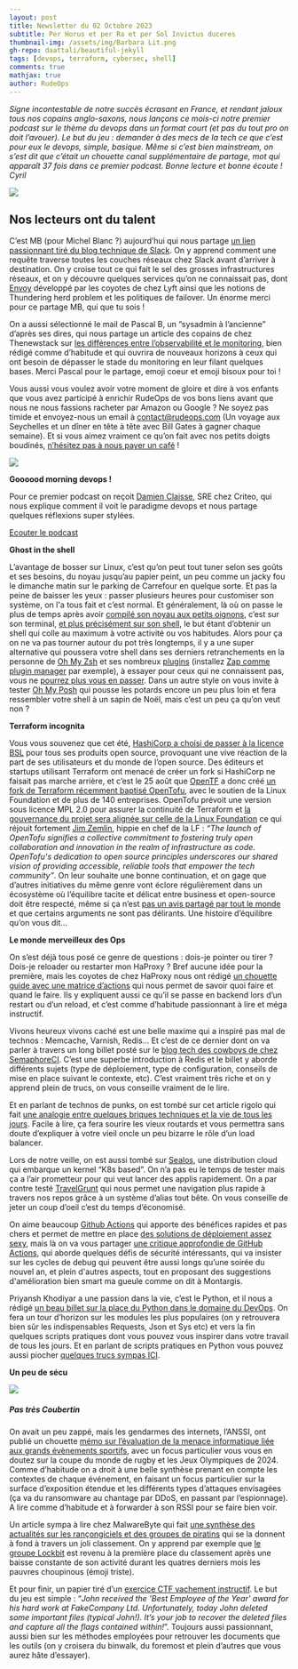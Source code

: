 ```yaml
---
layout: post
title: Newsletter du 02 Octobre 2023
subtitle: Per Horus et per Ra et per Sol Invictus duceres	
thumbnail-img: /assets/img/Barbara Lit.png
gh-repo: daattali/beautiful-jekyll
tags: [devops, terraform, cybersec, shell]
comments: true
mathjax: true
author: RudeOps
---
```


_Signe incontestable de notre succès écrasant en France, et rendant jaloux tous nos copains anglo-saxons, nous lançons ce mois-ci notre premier podcast sur le thème du devops dans un format court (et pas du tout pro on doit l’avouer). Le but du jeu : demander à des mecs de la tech ce que c’est pour eux le devops, simple, basique. Même si c’est bien mainstream, on s’est dit que c’était un chouette canal supplémentaire de partage, mot qui apparaît 37 fois dans ce premier podcast. Bonne lecture et bonne écoute !_  
_Cyril_  

![](https://storage.mlcdn.com/account_image/325165/einN7ZhLaqd0K80FTJWNQS49fb8uTD0O82bbnMiy.png)

## Nos lecteurs ont du talent

C’est MB (pour Michel Blanc ?) aujourd’hui qui nous partage  [un lien passionnant tiré du blog technique de Slack](https://slack.engineering/traffic-101-packets-mostly-flow/). On y apprend comment une requête traverse toutes les couches réseaux chez Slack avant d’arriver à destination. On y croise tout ce qui fait le sel des grosses infrastructures réseaux, et on y découvre quelques services qu’on ne connaissait pas, dont  [Envoy](https://www.envoyproxy.io/)  développé par les coyotes de chez Lyft ainsi que les notions de Thundering herd problem et les politiques de failover. Un énorme merci pour ce partage MB, qui que tu sois !

On a aussi sélectionné le mail de Pascal B, un “sysadmin à l’ancienne” d’après ses dires, qui nous partage un article des copains de chez Thenewstack sur  [les différences entre l’observabilité et le monitoring](https://thenewstack.io/monitoring-vs-observability-whats-the-difference/), bien rédigé comme d’habitude et qui ouvrira de nouveaux horizons à ceux qui ont besoin de dépasser le stade du monitoring en leur filant quelques bases. Merci Pascal pour le partage, emoji coeur et emoji bisoux pour toi !  

Vous aussi vous voulez avoir votre moment de gloire et dire à vos enfants que vous avez participé à enrichir RudeOps de vos bons liens avant que nous ne nous fassions racheter par Amazon ou Google ? Ne soyez pas timide et envoyez-nous un email à  [contact@rudeops.com](mailto:contact@rudeops.com)  (Un voyage aux Seychelles et un dîner en tête à tête avec Bill Gates à gagner chaque semaine). Et si vous aimez vraiment ce qu’on fait avec nos petits doigts boudinés,  [n’hésitez pas à nous payer un café](https://www.buymeacoffee.com/rudeops)  !  

![](https://storage.mlcdn.com/account_image/325165/Bgpcb7NSvVCGwSpHQgh1Mx1O6lX5mtftUcKUtHwg.png)

**Goooood morning devops !**

Pour ce premier podcast on reçoit  [Damien Claisse](https://www.linkedin.com/in/damienclaisse/), SRE chez Criteo, qui nous explique comment il voit le paradigme devops et nous partage quelques réflexions super stylées.

[Ecouter le podcast](https://podcast.ausha.co/rudeops)

**Ghost in the shell**

L’avantage de bosser sur Linux, c’est qu’on peut tout tuner selon ses goûts et ses besoins, du noyau jusqu’au papier peint, un peu comme un jacky fou le dimanche matin sur le parking de Carrefour en quelque sorte. Et pas la peine de baisser les yeux : passer plusieurs heures pour customiser son système, on l'a tous fait et c’est normal. Et généralement, là où on passe le plus de temps après avoir  [compilé son noyau aux petits oignons](https://medium.com/@tushar.jadhav29/linux-kernel-tuning-f888d7f83aab), c’est sur son terminal,  [et plus précisément sur son shell](https://www.fosslinux.com/101555/customizing-bash-tips-tricks-for-a-personalized-shell-environment.htm), le but étant d’obtenir un shell qui colle au maximum à votre activité ou vos habitudes. Alors pour ça on ne va pas tourner autour du pot très longtemps, il y a une super alternative qui poussera votre shell dans ses derniers retranchements en la personne de  [Oh My Zsh](https://ohmyz.sh/)  et ses nombreux  [plugins](https://blog.larsbehrenberg.com/how-to-install-custom-plugins-and-themes-with-oh-my-zsh) (installez  [Zap comme plugin manager](https://itnext.io/supercharge-zsh-with-zap-a9515bd1487)  par exemple), à essayer pour ceux qui ne connaissent pas, vous ne  [pourrez plus vous en passer](https://dev.to/cassidoo/customizing-my-zsh-prompt-3417). Dans un autre style on vous invite à tester  [Oh My Posh](https://ohmyposh.dev/)  qui pousse les potards encore un peu plus loin et fera ressembler votre shell à un sapin de Noël, mais c’est un peu ça qu’on veut non ?

**Terraform incognita**

Vous vous souvenez que cet été,  [HashiCorp a choisi de passer à la licence BSL](https://www.hashicorp.com/blog/hashicorp-adopts-business-source-license)  pour tous ses produits open source, provoquant une vive réaction de la part de ses utilisateurs et du monde de l’open source. Des éditeurs et startups utilisant Terraform ont menacé de créer un fork si HashiCorp ne faisait pas marche arrière, et c’est le 25 août que  [OpenTF](https://github.com/opentofu/manifesto) a donc créé  [un fork de Terraform récemment baptisé OpenTofu](https://opentofu.org/), avec le soutien de la Linux Foundation et de plus de 140 entreprises. OpenTofu prévoit une version sous licence MPL 2.0 pour assurer la continuité de Terraform et  [la gouvernance du projet sera alignée sur celle de la Linux Foundation](https://www.linuxfoundation.org/press/announcing-opentofu)  ce qui réjouit fortement  [Jim Zemlin](https://www.linkedin.com/in/zemlin/), hippie en chef de la LF :  _“The launch of OpenTofu signifies a collective commitment to fostering truly open collaboration and innovation in the realm of infrastructure as code. OpenTofu's dedication to open source principles underscores our shared vision of providing accessible, reliable tools that empower the tech community”_. On leur souhaite une bonne continuation, et on gage que d’autres initiatives du même genre vont éclore régulièrement dans un écosystème où l’équilibre tacite et délicat entre business et open-source doit être respecté, même si ça n’est  [pas un avis partagé par tout le monde](https://medium.com/@hello_9187/why-we-are-not-supporting-opentf-a46855f52dc4)  et que certains arguments ne sont pas délirants. Une histoire d’équilibre qu’on vous dit…  

**Le monde merveilleux des Ops**

On s’est déjà tous posé ce genre de questions : dois-je pointer ou tirer ? Dois-je reloader ou restarter mon HaProxy ? Bref aucune idée pour la première, mais les coyotes de chez HaProxy nous ont rédigé  [un chouette guide avec une matrice d’actions](https://www.haproxy.com/blog/should-you-reload-or-restart-haproxy)  qui nous permet de savoir quoi faire et quand le faire. Ils y expliquent aussi ce qu’il se passe en backend lors d’un restart ou d’un reload, et c’est comme d’habitude passionnant à lire et méga instructif.

Vivons heureux vivons caché est une belle maxime qui a inspiré pas mal de technos : Memcache, Varnish, Redis… Et c’est de ce dernier dont on va parler à travers un long billet posté sur le  [blog tech des cowboys de chez SemaphoreCI](https://semaphoreci.com/blog/redis-architectures). C’est une superbe introduction à Redis et le billet y aborde différents sujets (type de déploiement, type de configuration, conseils de mise en place suivant le contexte, etc). C’est vraiment très riche et on y apprend plein de trucs, on vous conseille vraiment de le lire.

Et en parlant de technos de punks, on est tombé sur cet article rigolo qui fait  [une analogie entre quelques briques techniques et la vie de tous les jours](https://dev.to/aws-builders/load-balancer-reverse-proxy-and-api-gateway-analogies-to-real-life-scenarios-54el). Facile à lire, ça fera sourire les vieux routards et vous permettra sans doute d’expliquer à votre vieil oncle un peu bizarre le rôle d’un load balancer.

Lors de notre veille, on est aussi tombé sur  [Sealos](https://github.com/labring/sealos), une distribution cloud qui embarque un kernel “K8s based”. On n’a pas eu le temps de tester mais ça a l’air prometteur pour qui veut lancer des applis rapidement. On a par contre testé  [TravelGrunt](https://github.com/ivanilves/travelgrunt) qui nous permet une navigation plus rapide à travers nos repos grâce à un système d’alias tout bête. On vous conseille de jeter un coup d’oeil c’est du temps d’économisé.

On aime beaucoup  [Github Actions](https://docs.github.com/fr/actions/quickstart)  qui apporte des bénéfices rapides et pas chers et permet de mettre en place  [des solutions de déploiement assez sexy](https://kinsta.com/fr/blog/github-actions-secrets/), mais là on va vous partager  [une critique approfondie de GitHub Actions](https://blog.yossarian.net/2023/09/22/GitHub-Actions-could-be-so-much-better), qui aborde quelques défis de sécurité intéressants, qui va insister sur les cycles de debug qui peuvent être aussi longs qu’une soirée du nouvel an, et plein d'autres aspects, tout en proposant des suggestions d'amélioration bien smart ma gueule comme on dit à Montargis.  
  
Priyansh Khodiyar a une passion dans la vie, c’est le Python, et il nous a rédigé  [un beau billet sur la place du Python dans le domaine du DevOps](https://blog.devgenius.io/python-for-devops-a-definitive-guide-f4785a60007e). On fera un tour d’horizon sur les modules les plus populaires (on y retrouvera bien sûr les indispensables Requests, Json et Sys etc) et vers la fin quelques scripts pratiques dont vous pouvez vous inspirer dans votre travail de tous les jours. Et en parlant de scripts pratiques en Python vous pouvez aussi piocher  [quelques trucs sympas ICI](https://medium.com/@hannanmentor/20-python-scripts-with-code-to-automate-your-work-68662a8dcbc1).

**Un peu de sécu**

![](https://storage.mlcdn.com/account_image/325165/KeJevd4fqZYRG8M4ZHssWPKFAp5PVHsc4ofuW0ld.png)

##### Pas très Coubertin

On avait un peu zappé, mais les gendarmes des internets, l’ANSSI, ont publié un chouette  [mémo sur l’évaluation de la menace informatique liée aux grands évènements sportifs](https://www.cert.ssi.gouv.fr/cti/CERTFR-2023-CTI-005/), avec un focus particulier vous vous en doutez sur la coupe du monde de rugby et les Jeux Olympiques de 2024. Comme d’habitude on a droit à une belle synthèse prenant en compte les contextes de chaque événement, en faisant un focus particulier sur la surface d’exposition étendue et les différents types d’attaques envisagées (ça va du ransomware au chantage par DDoS, en passant par l’espionnage). A lire comme d’habitude et à forwarder à son RSSI pour se faire bien voir.

Un article sympa à lire chez MalwareByte qui fait  [une synthèse des actualités sur les rançongiciels et des groupes de piratins](https://www.malwarebytes.com/blog/threat-intelligence/2023/09/ransomware-review-september-2023)  qui se la donnent à fond à travers un joli classement. On y apprend par exemple que  [le groupe Lockbit](https://siliconangle.com/2023/09/26/lockbit-3-0-tops-hacking-list-august-amid-decrease-ransomware-attacks/)  est revenu à la première place du classement après une baisse constante de son activité durant les quatres derniers mois les pauvres choupinous (émoji triste).

Et pour finir, un papier tiré d’un  [exercice CTF vachement instructif](https://alexandertasse.medium.com/blue-team-labs-employee-of-the-year-6c922203ea8d). Le but du jeu est simple : “_John received the 'Best Employee of the Year' award for his hard work at FakeCompany Ltd. Unfortunately, today John deleted some important files (typical John!). It’s your job to recover the deleted files and capture all the flags contained within!_”. Toujours aussi passionnant, aussi bien sur les méthodes employées pour retrouver les documents que les outils (on y croisera du binwalk, du foremost et plein d’autres que vous aurez hâte d’essayer).